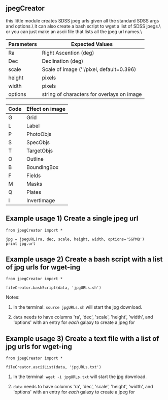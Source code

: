 ## jpegCreator
this little module creates SDSS jpeg urls given all the standard SDSS args and options.\\
it can also create a bash script to wget a list of SDSS jpegs.\\
or you can just make an ascii file that lists all the jpeg url names.\\


|Parameters	|Expected Values
|-----------|---------------|
|Ra	        |Right Ascention (deg)
|Dec	    |Declination (deg)
|scale	    |Scale of image (''/pixel, default=0.396)
|height	    |pixels
|width	    |pixels
|options	|string of characters for overlays on image


|Code	|Effect on image|
|-------|---------------|
|G	    |Grid           |
|L	    |Label          |
|P	    |PhotoObjs      |
|S	    |SpecObjs       |
|T	    |TargetObjs     |
|O	    |Outline        |
|B	    |BoundingBox    |
|F	    |Fields         |
|M	    |Masks          | 
|Q	    |Plates         |
|I	    |InvertImage    |


## Example usage 1) Create a single jpeg url
```
from jpegCreator import *

jpg = jpegURL(ra, dec, scale, height, width, options='SGPMQ')
print jpg.url
```

## Example usage 2) Create a bash script with a list of jpg urls for wget-ing
``` 
from jpegCreator import *

fileCreator.bashScript(data, 'jpgURLs.sh')
```

Notes: 

1. In the terminal: `source jpgURLs.sh` will start the jpg download. 

2. `data` needs to have columns 'ra', 'dec', 'scale', 'height', 'width', and 'options' with an entry for *each* galaxy to create a jpeg for


## Example usage 3) Create a text file with a list of jpg urls for wget-ing
``` 
from jpegCreator import *

fileCreator.asciiList(data, 'jpgURLs.txt')
```
1. In the terminal: `wget -i jpgURLs.txt` will start the jpg download. 

2. `data` needs to have columns 'ra', 'dec', 'scale', 'height', 'width', and 'options' with an entry for *each* galaxy to create a jpeg for


